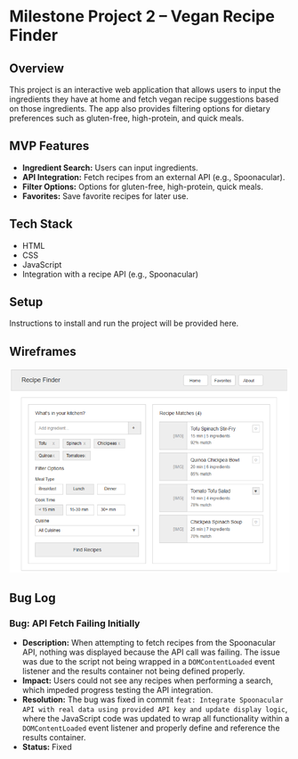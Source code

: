 # Milestone Project 2 – Vegan Recipe Finder

## Overview
This project is an interactive web application that allows users to input the ingredients they have at home and fetch vegan recipe suggestions based on those ingredients. The app also provides filtering options for dietary preferences such as gluten-free, high-protein, and quick meals.

## MVP Features
- **Ingredient Search:** Users can input ingredients.
- **API Integration:** Fetch recipes from an external API (e.g., Spoonacular).
- **Filter Options:** Options for gluten-free, high-protein, quick meals.
- **Favorites:** Save favorite recipes for later use.

## Tech Stack
- HTML
- CSS
- JavaScript
- Integration with a recipe API (e.g., Spoonacular)

## Setup
Instructions to install and run the project will be provided here.

## Wireframes
![UI Wireframe](assets/wireframe.png)

## Bug Log

### Bug: API Fetch Failing Initially
- **Description:** When attempting to fetch recipes from the Spoonacular API, nothing was displayed because the API call was failing. The issue was due to the script not being wrapped in a `DOMContentLoaded` event listener and the results container not being defined properly.
- **Impact:** Users could not see any recipes when performing a search, which impeded progress testing the API integration.
- **Resolution:** The bug was fixed in commit `feat: Integrate Spoonacular API with real data using provided API key and update display logic`, where the JavaScript code was updated to wrap all functionality within a `DOMContentLoaded` event listener and properly define and reference the results container.
- **Status:** Fixed
